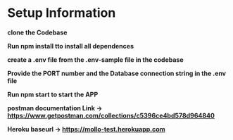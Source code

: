 # Setup Information

**clone the Codebase**

**Run npm install tto install all dependences**


**create a .env file from the .env-sample file in the codebase**


**Provide the PORT number and the Database connection string in the .env file**


**Run npm start to start the APP**


**postman documentation Link -> https://www.getpostman.com/collections/c5396ce4bd578d964840**


**Heroku baseurl -> https://mollo-test.herokuapp.com**